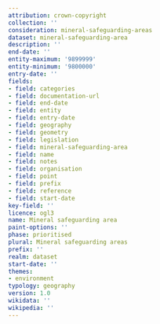 ```yaml
---
attribution: crown-copyright
collection: ''
consideration: mineral-safeguarding-areas
dataset: mineral-safeguarding-area
description: ''
end-date: ''
entity-maximum: '9899999'
entity-minimum: '9800000'
entry-date: ''
fields:
- field: categories
- field: documentation-url
- field: end-date
- field: entity
- field: entry-date
- field: geography
- field: geometry
- field: legislation
- field: mineral-safeguarding-area
- field: name
- field: notes
- field: organisation
- field: point
- field: prefix
- field: reference
- field: start-date
key-field: ''
licence: ogl3
name: Mineral safeguarding area
paint-options: ''
phase: prioritised
plural: Mineral safeguarding areas
prefix: ''
realm: dataset
start-date: ''
themes:
- environment
typology: geography
version: 1.0
wikidata: ''
wikipedia: ''
---
```

